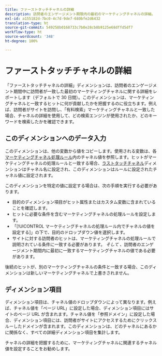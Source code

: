 ```yaml
---
title: ファーストタッチチャネルの詳細
description: 訪問者のエンゲージメント期限内の最初のマーケティングチャネルの詳細。
exl-id: a155182d-7bc0-4c7d-9de7-680bfe2d6432
translation-type: ht
source-git-commit: 549258b0168733c7b0e28cb8b9125e68dffd5df7
workflow-type: ht
source-wordcount: '348'
ht-degree: 100%

---
```


# ファーストタッチチャネルの詳細

「ファーストタッチチャネルの詳細」ディメンションは、訪問者のエンゲージメント期間中に訪問者が一致した最初のマーケティングチャネルに関する詳細をレポートします（デフォルトで 30 日間）。このディメンションは、マーケティングチャネルと一致するヒットに何が貢献したかを把握するのに役立ちます。例えば、訪問者がサイトを訪問し、「有料検索」マーケティングチャネルと一致した場合、チャネルの詳細を使用して、どの検索エンジンが使用されたか、どのキーワードを検索したかを確認できます。

## このディメンションへのデータ入力

このディメンションは、他の変数から値をコピーします。使用される変数は、各[マーケティングチャネル処理ルール](/help/admin/admin/marketing-channels-admin.md)内のチャネル値を参照します。ヒットがマーケティングチャネルの処理ルールと一致する場合、[ラストタッチチャネル](last-touch-channel.md)ディメンションはチャネル名に設定され、このディメンションはルールに設定されたチャネル値に設定されます。

このディメンションを特定の値に設定する場合は、次の手順を実行する必要があります。

* 目的のディメンション項目がヒット属性またはカスタム変数に含まれていることを確認します。
* ヒットに必要な条件を含むマーケティングチャネルの処理ルールを設定します。
* 「[!UICONTROL マーケティングチャネルの処理ルール内でチャネルの値を設定する]」の下で、目的のドロップダウン値を選択します。
* サイトに対する訪問者のヒットは、マーケティングチャネルの処理ルールで説明されている条件に一致する必要があります。 _そして_ 、訪問者のエンゲージメント期間内に最初に一致するマーケティングチャネルの値である必要があります。

後続のヒットが、別のマーケティングチャネルの条件と一致する場合、このディメンションは新しいマーケティングチャネルで上書きされません。

## ディメンション項目

ディメンション項目は、チャネル値のドロップダウンによって異なります。例えば、チャネル値を「ページ URL」に設定した場合、ディメンション項目にはサイトのページ URL が含まれます。チャネル値を「参照ドメイン」に設定した場合、ディメンション項目には、訪問者がサイトにアクセスするためにクリックスルーしたドメインが含まれます。このディメンションは、どのチャネルにあるかに関係なく、すべての詳細ディメンション項目を集計します。

チャネルの詳細を把握するために、マーケティングチャネルに関連するチャネル値を設定することをお勧めします。
